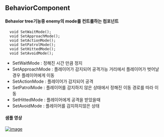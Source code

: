 ## BehaviorComponent

#### Behavior tree기능중 enemy의 mode를 컨트롤하는 컴포넌트
```
  void SetWaitMode();
  void SetApproachMode();
  void SetActionMode();
  void SetPatrolMode();
  void SetHittedMode();
  void SetAvoidMode();
```

- SetWaitMode : 정해진 시간 만큼 정지
- SetApproachMode : 플레이어가 감지되어 공격가능 거리에서 플레이어가 벗어날경우 플레이어에게 이동
- SetActionMode : 플레이어가 감지되어 공격
- SetPatrolMode : 플레이어를 감지하지 않은 상태에서 정해진 이동 경로를 따라 이동
- SetHittedMode : 플레이어에게 공격을 받았을때
- SetAvoidMode : 플레이어를 감지하지않은 상태

#### 샘플 영상

  [![image](https://github.com/HanYooTae/Unreal-Game-Project1/assets/123162344/3f18b27a-a677-4220-9d5e-438bfc64a01f)
](https://youtu.be/owj9-RuassI)
